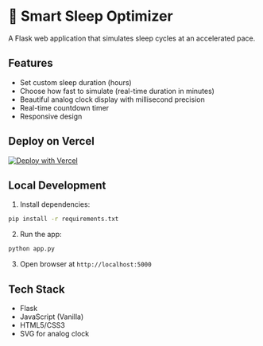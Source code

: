 # 🌙 Smart Sleep Optimizer

A Flask web application that simulates sleep cycles at an accelerated pace.

## Features
- Set custom sleep duration (hours)
- Choose how fast to simulate (real-time duration in minutes)
- Beautiful analog clock display with millisecond precision
- Real-time countdown timer
- Responsive design

## Deploy on Vercel

[![Deploy with Vercel](https://vercel.com/button)](https://vercel.com/new/clone?repository-url=https://github.com/YOUR_USERNAME/YOUR_REPO)

## Local Development

1. Install dependencies:
```bash
pip install -r requirements.txt
```

2. Run the app:
```bash
python app.py
```

3. Open browser at `http://localhost:5000`

## Tech Stack
- Flask
- JavaScript (Vanilla)
- HTML5/CSS3
- SVG for analog clock
